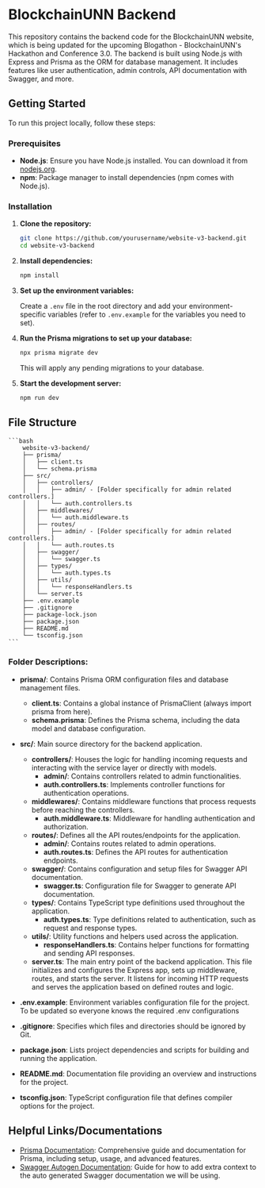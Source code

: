 # BlockchainUNN Backend

This repository contains the backend code for the BlockchainUNN website, which is being updated for the upcoming Blogathon - BlockchainUNN's Hackathon and Conference 3.0. The backend is built using Node.js with Express and Prisma as the ORM for database management. It includes features like user authentication, admin controls, API documentation with Swagger, and more.

## Getting Started

To run this project locally, follow these steps:

### Prerequisites

- **Node.js**: Ensure you have Node.js installed. You can download it from [nodejs.org](https://nodejs.org/).
- **npm**: Package manager to install dependencies (npm comes with Node.js).

### Installation

1. **Clone the repository:**

   ```bash
   git clone https://github.com/yourusername/website-v3-backend.git
   cd website-v3-backend
   ```

2. **Install dependencies:**

   ```bash
   npm install
   ```

3. **Set up the environment variables:**

   Create a `.env` file in the root directory and add your environment-specific variables (refer to `.env.example` for the variables you need to set).

4. **Run the Prisma migrations to set up your database:**

   ```bash
   npx prisma migrate dev
   ```

   This will apply any pending migrations to your database.

5. **Start the development server:**

   ```bash
   npm run dev
   ```

## File Structure

    ```bash
        website-v3-backend/
        ├── prisma/
        │   ├── client.ts
        │   └── schema.prisma
        ├── src/
        │   ├── controllers/
        │   │   ├── admin/ - [Folder specifically for admin related controllers.]
        │   │   └── auth.controllers.ts
        │   ├── middlewares/
        │   │   └── auth.middleware.ts
        │   ├── routes/
        │   │   ├── admin/ - [Folder specifically for admin related controllers.]
        │   │   └── auth.routes.ts
        │   ├── swagger/
        │   │   └── swagger.ts
        │   ├── types/
        │   │   └── auth.types.ts
        │   ├── utils/
        │   │   └── responseHandlers.ts
        │   └── server.ts
        ├── .env.example
        ├── .gitignore
        ├── package-lock.json
        ├── package.json
        ├── README.md
        └── tsconfig.json
    ```

### Folder Descriptions:

- **prisma/**: Contains Prisma ORM configuration files and database management files.

  - **client.ts**: Contains a global instance of PrismaClient (always import prisma from here).
  - **schema.prisma**: Defines the Prisma schema, including the data model and database configuration.

- **src/**: Main source directory for the backend application.

  - **controllers/**: Houses the logic for handling incoming requests and interacting with the service layer or directly with models.
    - **admin/**: Contains controllers related to admin functionalities.
    - **auth.controllers.ts**: Implements controller functions for authentication operations.
  - **middlewares/**: Contains middleware functions that process requests before reaching the controllers.
    - **auth.middleware.ts**: Middleware for handling authentication and authorization.
  - **routes/**: Defines all the API routes/endpoints for the application.
    - **admin/**: Contains routes related to admin operations.
    - **auth.routes.ts**: Defines the API routes for authentication endpoints.
  - **swagger/**: Contains configuration and setup files for Swagger API documentation.
    - **swagger.ts**: Configuration file for Swagger to generate API documentation.
  - **types/**: Contains TypeScript type definitions used throughout the application.
    - **auth.types.ts**: Type definitions related to authentication, such as request and response types.
  - **utils/**: Utility functions and helpers used across the application.
    - **responseHandlers.ts**: Contains helper functions for formatting and sending API responses.
  - **server.ts**: The main entry point of the backend application. This file initializes and configures the Express app, sets up middleware, routes, and starts the server. It listens for incoming HTTP requests and serves the application based on defined routes and logic.

- **.env.example**: Environment variables configuration file for the project. To be updated so everyone knows the required .env configurations
- **.gitignore**: Specifies which files and directories should be ignored by Git.
- **package.json**: Lists project dependencies and scripts for building and running the application.
- **README.md**: Documentation file providing an overview and instructions for the project.
- **tsconfig.json**: TypeScript configuration file that defines compiler options for the project.

## Helpful Links/Documentations

- [Prisma Documentation](https://www.prisma.io/docs/orm/overview/prisma-in-your-stack/rest): Comprehensive guide and documentation for Prisma, including setup, usage, and advanced features.
- [Swagger Autogen Documentation](https://swagger-autogen.github.io/docs/endpoints/): Guide for how to add extra context to the auto generated Swagger documentation we will be using.
